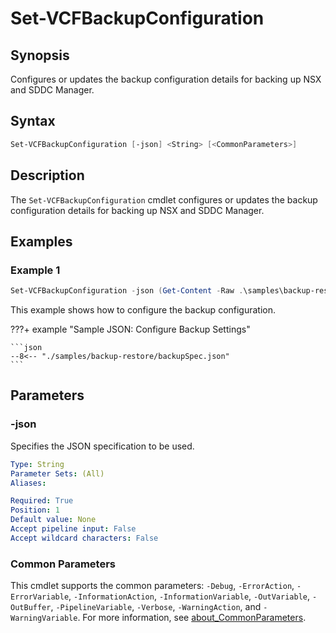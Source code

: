 # Set-VCFBackupConfiguration

## Synopsis

Configures or updates the backup configuration details for backing up NSX and SDDC Manager.

## Syntax

```powershell
Set-VCFBackupConfiguration [-json] <String> [<CommonParameters>]
```

## Description

The `Set-VCFBackupConfiguration` cmdlet configures or updates the backup configuration details for backing up NSX and SDDC Manager.

## Examples

### Example 1

```powershell
Set-VCFBackupConfiguration -json (Get-Content -Raw .\samples\backup-restore\backupSpec.json)
```

This example shows how to configure the backup configuration.

???+ example "Sample JSON: Configure Backup Settings"

    ```json
    --8<-- "./samples/backup-restore/backupSpec.json"
    ```

## Parameters

### -json

Specifies the JSON specification to be used.

```yaml
Type: String
Parameter Sets: (All)
Aliases:

Required: True
Position: 1
Default value: None
Accept pipeline input: False
Accept wildcard characters: False
```

### Common Parameters

This cmdlet supports the common parameters: `-Debug`, `-ErrorAction`, `-ErrorVariable`, `-InformationAction`, `-InformationVariable`, `-OutVariable`, `-OutBuffer`, `-PipelineVariable`, `-Verbose`, `-WarningAction`, and `-WarningVariable`. For more information, see [about_CommonParameters](http://go.microsoft.com/fwlink/?LinkID=113216).
